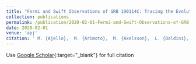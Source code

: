 ```yaml
---
title: "Fermi and Swift Observations of GRB 190114C: Tracing the Evolution of High-energy Emission from Prompt to Afterglow"
collection: publications
permalink: /publication/2020-02-01-Fermi-and-Swift-Observations-of-GRB-190114C-Tracing-the-Evolution-of-High-energy-Emission-from-Prompt-to-Afterglow
date: 2020-02-01
venue: 'apj'
citation: ' M. {Ajello},  M. {Arimoto},  M. {Axelsson},  L. {Baldini},  G. {Barbiellini},  D. {Bastieri},  R. {Bellazzini},  A. {Berretta},  E. {Bissaldi},  R. {Blandford},  R. {Bonino},  E. {Bottacini},  J. {Bregeon},  P. {Bruel},  R. {Buehler},  E. {Burns},  S. {Buson},  R. {Cameron},  R. {Caputo},  P. {Caraveo},  E. {Cavazzuti},  S. {Chen},  G. {Chiaro},  S. {Ciprini},  J. {Cohen-Tanugi},  D. {Costantin},  S. {Cutini},  F. {D&apos;Ammando},  M. {DeKlotz},  P. {de la Torre Luque},  F. {de Palma},  A. {Desai},  N. {Di Lalla},  L. {Di Venere},  F. {Fana Dirirsa},  S. {Fegan},  A. {Franckowiak},  Y. {Fukazawa},  S. {Funk},  P. {Fusco},  F. {Gargano},  D. {Gasparrini},  N. {Giglietto},  R. {Gill},  F. {Giordano},  M. {Giroletti},  J. {Granot},  D. {Green},  I. {Grenier},  M. {Grondin},  S. {Guiriec},  E. {Hays},  D. {Horan},  G. {J{\&apos;o}hannesson},  D. {Kocevski},  M. {Kovac&apos;evic&apos;},  M. {Kuss},  S. {Larsson},  L. {Latronico},  M. {Lemoine-Goumard},  J. {Li},  I. {Liodakis},  F. {Longo},  F. {Loparco},  M. {Lovellette},  P. {Lubrano},  S. {Maldera},  D. {Malyshev},  A. {Manfreda},  G. {Mart{\&apos;\i}-Devesa},  M. {Mazziotta},  J. {McEnery},  I. {Mereu},  M. {Meyer},  P. {Michelson},  W. {Mitthumsiri},  T. {Mizuno},  M. {Monzani},  E. {Moretti},  A. {Morselli},  I. {Moskalenko},  M. {Negro},  E. {Nuss},  N. {Omodei},  M. {Orienti},  E. {Orlando},  M. {Palatiello},  V. {Paliya},  D. {Paneque},  Z. {Pei},  M. {Persic},  M. {Pesce-Rollins},  V. {Petrosian},  F. {Piron},  H. {Poon},  T. {Porter},  G. {Principe},  J. {Racusin},  S. {Rain{\`o}},  R. {Rando},  B. {Rani},  M. {Razzano},  S. {Razzaque},  A. {Reimer},  O. {Reimer},  F. {Ryde},  P. {Saz Parkinson},  D. {Serini},  C. {Sgr{\`o}},  E. {Siskind},  G. {Spandre},  P. {Spinelli},  H. {Tajima},  K. {Takagi},  M. {Takahashi},  D. {Tak},  J. {Thayer},  D. {Thompson},  D. {Torres},  E. {Troja},  J. {Valverde},  B. {Van Klaveren},  K. {Wood},  M. {Yassine},  G. {Zaharijas},  B. {Mailyan},  P. {Bhat},  M. {Briggs},  W. {Cleveland},  M. {Giles},  A. {Goldstein},  M. {Hui},  Christian {Malacaria},  R. {Preece},  O. {Roberts},  P. {Veres},  C. {Wilson-Hodge},  A. {Kienlin},  S. {Cenko},  P. {O&apos;Brien},  A. {Beardmore},  A. {Lien},  J. {Osborne},  A. {Tohuvavohu},  V. {D&apos;Elia},  A. {D&apos;A{\`\i}},  M. {Perri},  J. {Gropp},  N. {Klingler},  M. {Capalbi},  G. {Tagliaferri},  M. {Stamatikos},  M. {De Pasquale}, &quot;Fermi and Swift Observations of GRB 190114C: Tracing the Evolution of High-energy Emission from Prompt to Afterglow.&quot; apj, 2020.'
---
```

Use [Google Scholar](https://scholar.google.com/scholar?q=Fermi+and+Swift+Observations+of+GRB+190114C:+Tracing+the+Evolution+of+High+energy+Emission+from+Prompt+to+Afterglow){:target="_blank"} for full citation